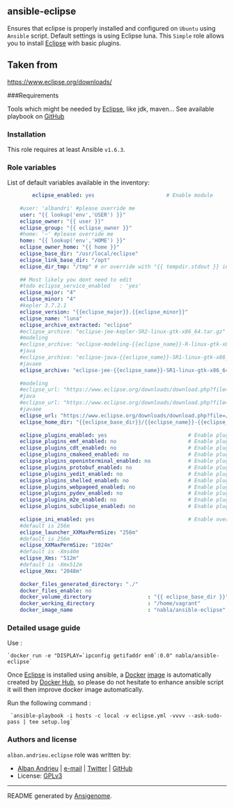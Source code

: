 ## ansible-eclipse

Ensures that eclipse is properly installed and configured on `Ubuntu` using `Ansible` script.
Default settings is using Eclipse luna.
This ``Simple`` role allows you to install [Eclipse](https://www.eclipse.org) with basic plugins. 

Taken from
------------------

https://www.eclipse.org/downloads/

###Requirements

Tools which might be needed by [Eclipse](https://www.eclipse.org), like jdk, maven...
See available playbook on [GitHub](https://github.com/search?p=3&q=user%3AAlbanAndrieu+ansible%2A&type=Repositories)

### Installation

This role requires at least Ansible `v1.6.3`. 

### Role variables

List of default variables available in the inventory:

```yaml
        eclipse_enabled: yes                       # Enable module
    
    #user: 'albandri' #please override me
    user: "{{ lookup('env','USER') }}"
    eclipse_owner: "{{ user }}"
    eclipse_group: "{{ eclipse_owner }}"
    #home: '~' #please override me
    home: "{{ lookup('env','HOME') }}"
    eclipse_owner_home: "{{ home }}"
    eclipse_base_dir: "/usr/local/eclipse"
    eclipse_link_base_dir: "/opt"
    eclipse_dir_tmp: "/tmp" # or override with "{{ tempdir.stdout }} in order to have be sure to download the file"
    
    ## Most likely you dont need to edit 
    #todo eclipse_service_enabled   : 'yes'
    eclipse_major: "4"
    eclipse_minor: "4"
    #kepler 3.7.2.1
    eclipse_version: "{{eclipse_major}}.{{eclipse_minor}}"
    eclipse_name: "luna"
    eclipse_archive_extracted: "eclipse"
    #eclipse_archive: "eclipse-jee-kepler-SR2-linux-gtk-x86_64.tar.gz"
    #modeling
    #eclipse_archive: "eclipse-modeling-{{eclipse_name}}-R-linux-gtk-x86_64.tar.gz"
    #java
    #eclipse_archive: "eclipse-java-{{eclipse_name}}-SR1-linux-gtk-x86_64.tar.gz"
    #javaee
    eclipse_archive: "eclipse-jee-{{eclipse_name}}-SR1-linux-gtk-x86_64.tar.gz"
    
    #modeling
    #eclipse_url: "https://www.eclipse.org/downloads/download.php?file=/technology/epp/downloads/release/{{eclipse_name}}/R/{{eclipse_archive}}&r=1"
    #java
    #eclipse_url: "https://www.eclipse.org/downloads/download.php?file=/technology/epp/downloads/release/{{eclipse_name}}/SR1/{{eclipse_archive}}&r=1"
    #javaee
    eclipse_url: "https://www.eclipse.org/downloads/download.php?file=/technology/epp/downloads/release/{{eclipse_name}}/SR1/{{eclipse_archive}}&r=1"
    eclipse_home_dir: "{{eclipse_base_dir}}/{{eclipse_name}}-{{eclipse_version}}"
    
    eclipse_plugins_enabled: yes                          # Enable plugins
    eclipse_plugins_emf_enabled: no                       # Enable plugins
    eclipse_plugins_cdt_enabled: no                       # Enable plugins
    eclipse_plugins_cmakeed_enabled: no                   # Enable plugins
    eclipse_plugins_openinterminal_enabled: no            # Enable plugins
    eclipse_plugins_protobuf_enabled: no                  # Enable plugins
    eclipse_plugins_yedit_enabled: no                     # Enable plugins
    eclipse_plugins_shelled_enabled: no                   # Enable plugins
    eclipse_plugins_webpageed_enabled: no                 # Enable plugins
    eclipse_plugins_pydev_enabled: no                     # Enable plugins
    eclipse_plugins_m2e_enabled: no                       # Enable plugins
    eclipse_plugins_subclipse_enabled: no                 # Enable plugins
    
    eclipse_ini_enabled: yes                              # Enable overriding eclipse.ini
    #default is 256m
    eclipse_launcher_XXMaxPermSize: "256m"
    #default is 256m
    eclipse_XXMaxPermSize: "1024m"
    #default is -Xms40m
    eclipse_Xms: "512m"
    #default is -Xmx512m
    eclipse_Xmx: "2048m"
    
    docker_files_generated_directory: "./"
    docker_files_enable: no
    docker_volume_directory                  : "{{ eclipse_base_dir }}"
    docker_working_directory                 : "/home/vagrant"
    docker_image_name                        : "nabla/ansible-eclipse"
```


### Detailed usage guide

Use :

    `docker run -e "DISPLAY=`ipconfig getifaddr en0`:0.0" nabla/ansible-eclipse`

Once [Eclipse](https://www.eclipse.org) is installed using ansible, a [Docker](https://www.docker.com/) [image](https://registry.hub.docker.com/u/nabla/ansible-eclipse/) is automatically created by [Docker Hub](https://registry.hub.docker.com/), 
so please do not hesitate to enhance ansible script it will then improve docker image automatically.

Run the following command :

     `ansible-playbook -i hosts -c local -v eclipse.yml -vvvv --ask-sudo-pass | tee setup.log`


### Authors and license

`alban.andrieu.eclipse` role was written by:
- [Alban Andrieu](fr.linkedin.com/in/nabla/) | [e-mail](mailto:alban.andrieu@free.fr) | [Twitter](https://twitter.com/AlbanAndrieu) | [GitHub](https://github.com/AlbanAndrieu)
- License: [GPLv3](https://tldrlegal.com/license/gnu-general-public-license-v3-%28gpl-3%29)

***

README generated by [Ansigenome](https://github.com/nickjj/ansigenome/).
